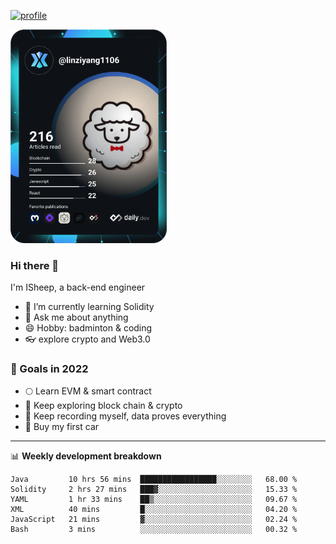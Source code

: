 [![profile](http://img.codelin.xyz/hello-im-isheep.svg)](https://www.calligrapher.ai/)

<a href="https://app.daily.dev/linziyang1106"><img src="/devcard.png" width="250" alt="ISheep's Dev Card"/></a>

### Hi there 🐏

I'm ISheep, a back-end engineer

- 🔭 I’m currently learning Solidity
- 💬 Ask me about anything
- 😄 Hobby: badminton & coding
- 👓 explore crypto and Web3.0

### 🚀 Goals in 2022
+ 🌕 Learn EVM & smart contract
+ 🤔 Keep exploring block chain & crypto
+ 🐏 Keep recording myself, data proves everything
+ 🚗 Buy my first car

-------

📊 **Weekly development breakdown**
<!--START_SECTION:waka-->

```text
Java         10 hrs 56 mins  █████████████████░░░░░░░░   68.00 %
Solidity     2 hrs 27 mins   ███▓░░░░░░░░░░░░░░░░░░░░░   15.33 %
YAML         1 hr 33 mins    ██▒░░░░░░░░░░░░░░░░░░░░░░   09.67 %
XML          40 mins         █░░░░░░░░░░░░░░░░░░░░░░░░   04.20 %
JavaScript   21 mins         ▓░░░░░░░░░░░░░░░░░░░░░░░░   02.24 %
Bash         3 mins          ░░░░░░░░░░░░░░░░░░░░░░░░░   00.32 %
```

<!--END_SECTION:waka-->
